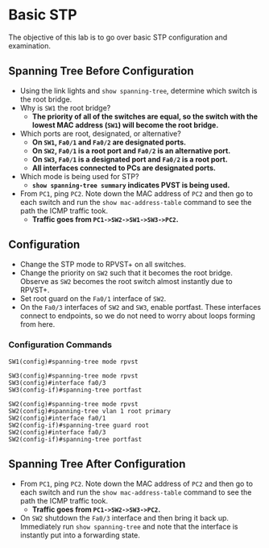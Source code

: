 # Basic STP

The objective of this lab is to go over basic STP configuration and
examination.

## Spanning Tree Before Configuration

- Using the link lights and `show spanning-tree`, determine which switch is the
  root bridge.
- Why is `SW1` the root bridge?
  - **The priority of all of the switches are equal, so the switch with the
    lowest MAC address (`SW1`) will become the root bridge.**
- Which ports are root, designated, or alternative?
  - **On `SW1`, `Fa0/1` and `Fa0/2` are designated ports.**
  - **On `SW2`, `Fa0/1` is a root port and `Fa0/2` is an alternative port.**
  - **On `SW3`, `Fa0/1` is a designated port and `Fa0/2` is a root port.**
  - **All interfaces connected to PCs are designated ports.**
- Which mode is being used for STP?
  - **`show spanning-tree summary` indicates PVST is being used.**
- From `PC1`, ping `PC2`. Note down the MAC address of `PC2` and then go to
  each switch and run the `show mac-address-table` command to see the path the
  ICMP traffic took.
  - **Traffic goes from `PC1->SW2->SW1->SW3->PC2`.**

## Configuration

- Change the STP mode to RPVST+ on all switches.
- Change the priority on `SW2` such that it becomes the root bridge. Observe
  as `SW2` becomes the root switch almost instantly due to RPVST+.
- Set root guard on the `Fa0/1` interface of `SW2`.
- On the `Fa0/3` interfaces of `SW2` and `SW3`, enable portfast. These
  interfaces connect to endpoints, so we do not need to worry about loops
  forming from here.

### Configuration Commands

```ios
SW1(config)#spanning-tree mode rpvst

SW3(config)#spanning-tree mode rpvst
SW3(config)#interface fa0/3
SW3(config-if)#spanning-tree portfast

SW2(config)#spanning-tree mode rpvst
SW2(config)#spanning-tree vlan 1 root primary
SW2(config)#interface fa0/1
SW2(config-if)#spanning-tree guard root
SW2(config)#interface fa0/3
SW2(config-if)#spanning-tree portfast
```

## Spanning Tree After Configuration

- From `PC1`, ping `PC2`. Note down the MAC address of `PC2` and then go to
  each switch and run the `show mac-address-table` command to see the path the
  ICMP traffic took.
  - **Traffic goes from `PC1->SW2->SW3->PC2`.**
- On `SW2` shutdown the `Fa0/3` interface and then bring it back up.
  Immediately run `show spanning-tree` and note that the interface is instantly
  put into a forwarding state.
